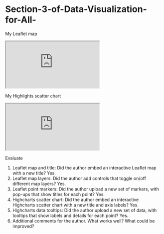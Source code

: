 # Section-3-of-Data-Visualization-for-All-

My Leaflet map
<iframe src="https://susie-brittany-1.github.io/leaflet-map-simple/"></iframe>


My Highlights scatter chart
<iframe src="https://susie-brittany-1.github.io/highcharts-scatter-csv/"></iframe>


Evaluate

1.  Leaflet map and title: Did the author embed an interactive Leaflet map with a new title?
Yes.
2.  Leaflet map layers: Did the author add controls that toggle on/off different map layers?
Yes.
3.  Leaflet point markers: Did the author upload a new set of markers, with pop-ups that show titles for each point?
Yes.
4.  Highcharts scatter chart: Did the author embed an interactive Highcharts scatter chart with a new title and axis labels?
Yes. 
5.  Highcharts data tooltips: Did the author upload a new set of data, with tooltips that show labels and details for each point?
Yes.
6.  Additional comments for the author. What works well? What could be improved?
